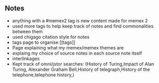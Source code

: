 
## Notes
- anything with a #memex2 tag is new content made for memex 2
- used more tags to help keep track of notes and find commonalities between them
- used chigago citation style for notes 
- tags page to organise [[tags]]
- Page explaining what my memex/memex themes are
- explaing my choice of source notes in each source note itself
- interlinkages
- Kept track of omni/jstor searches: (History of Turing,Impact of Alan Turing, Alexander Graham Bell,History of telegraph,History of the telephone,telephone history,)



